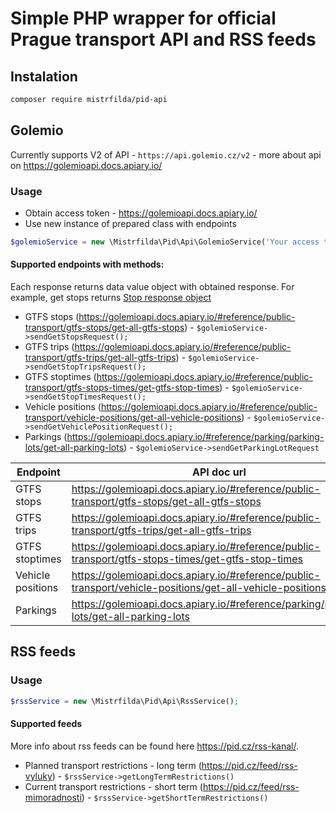# Simple PHP wrapper for official Prague transport API and RSS feeds

## Instalation

```bash
composer require mistrfilda/pid-api 
```

## Golemio

Currently supports V2 of API - ```https://api.golemio.cz/v2``` - more about api on https://golemioapi.docs.apiary.io/

### Usage

- Obtain access token - https://golemioapi.docs.apiary.io/
- Use new instance of prepared class with endpoints

```php
$golemioService = new \Mistrfilda\Pid\Api\GolemioService('Your access token');
```

#### Supported endpoints with methods:
Each response returns data value object with obtained response. For example, get stops returns [Stop response object](https://github.com/Mistrfilda/pid-api/blob/master/src/Stop/StopResponse.php)
- GTFS stops (https://golemioapi.docs.apiary.io/#reference/public-transport/gtfs-stops/get-all-gtfs-stops) - ```$golemioService->sendGetStopsRequest();```
- GTFS trips (https://golemioapi.docs.apiary.io/#reference/public-transport/gtfs-trips/get-all-gtfs-trips) - ```$golemioService->sendGetStopTripsRequest();```
- GTFS stoptimes (https://golemioapi.docs.apiary.io/#reference/public-transport/gtfs-stops-times/get-gtfs-stop-times) - ```$golemioService->sendGetStopTimesRequest();```
- Vehicle positions (https://golemioapi.docs.apiary.io/#reference/public-transport/vehicle-positions/get-all-vehicle-positions) - ```$golemioService->sendGetVehiclePositionRequest();```
- Parkings (https://golemioapi.docs.apiary.io/#reference/parking/parking-lots/get-all-parking-lots) - ```$golemioService->sendGetParkingLotRequest``` 

| Endpoint          | API doc url                                                                                               | Golemio service method                                  |
|-------------------|-----------------------------------------------------------------------------------------------------------|---------------------------------------------------------|
| GTFS stops        | https://golemioapi.docs.apiary.io/#reference/public-transport/gtfs-stops/get-all-gtfs-stops               | ```$golemioService->sendGetStopsRequest();```           |
| GTFS trips        | https://golemioapi.docs.apiary.io/#reference/public-transport/gtfs-trips/get-all-gtfs-trips               | ```$golemioService->sendGetStopTripsRequest();```       |
| GTFS stoptimes    | https://golemioapi.docs.apiary.io/#reference/public-transport/gtfs-stops-times/get-gtfs-stop-times        | ```$golemioService->sendGetStopTimesRequest();```       |
| Vehicle positions | https://golemioapi.docs.apiary.io/#reference/public-transport/vehicle-positions/get-all-vehicle-positions | ```$golemioService->sendGetVehiclePositionRequest();``` |
| Parkings          | https://golemioapi.docs.apiary.io/#reference/parking/parking-lots/get-all-parking-lots                    | ```$golemioService->sendGetParkingLotRequest();```         |

## RSS feeds

### Usage

```php
$rssService = new \Mistrfilda\Pid\Api\RssService();
```

#### Supported feeds

More info about rss feeds can be found here https://pid.cz/rss-kanal/.

- Planned transport restrictions - long term (https://pid.cz/feed/rss-vyluky) - ```$rssService->getLongTermRestrictions()```
- Current transport restrictions - short term (https://pid.cz/feed/rss-mimoradnosti) - ```$rssService->getShortTermRestrictions()```
